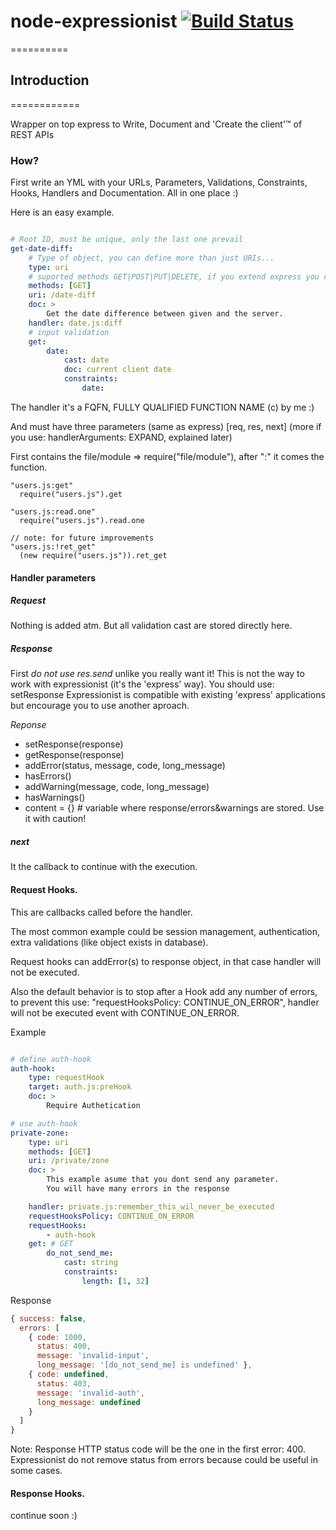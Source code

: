# node-expressionist [![Build Status](https://secure.travis-ci.org/llafuente/node-expressionist.png?branch=master)](http://travis-ci.org/llafuente/node-expressionist)
==========

## Introduction
============

Wrapper on top express to Write, Document and 'Create the client'™ of REST APIs


### How?

First write an YML with your URLs, Parameters, Validations, Constraints, Hooks, Handlers and Documentation. All in one place :)

Here is an easy example.

```yml

# Root ID, must be unique, only the last one prevail
get-date-diff:
    # Type of object, you can define more than just URIs...
    type: uri
    # suported methods GET|POST|PUT|DELETE, if you extend express you can use more...
    methods: [GET]
    uri: /date-diff
    doc: >
    	Get the date difference between given and the server.
    handler: date.js:diff
    # input validation
    get:
        date:
            cast: date
            doc: current client date
            constraints:
                date:

```

The handler it's a FQFN, FULLY QUALIFIED FUNCTION NAME (c) by me :)

And must have three parameters (same as express) [req, res, next] (more if you use: handlerArguments: EXPAND, explained later)

First contains the file/module => require("file/module"), after ":" it comes the function.


```
"users.js:get"
  require("users.js").get

"users.js:read.one"
  require("users.js").read.one

// note: for future improvements
"users.js:!ret_get"
  (new require("users.js")).ret_get
```


#### Handler parameters


##### Request
Nothing is added atm. But all validation cast are stored directly here.


##### Response
First *do not use res.send* unlike you really want it!
This is not the way to work with expressionist (it's the 'express' way). You should use: setResponse
Expressionist is compatible with existing 'express' applications but encourage you to use another aproach.


*Reponse*

* setResponse(response)
* getResponse(response)
* addError(status, message, code, long_message)
* hasErrors()
* addWarning(message, code, long_message)
* hasWarnings()
* content = {} # variable where response/errors&warnings are stored. Use it with caution!


##### next
It the callback to continue with the execution.


#### Request Hooks.
This are callbacks called before the handler.

The most common example could be session management, authentication, extra validations (like object exists in database).

Request hooks can addError(s) to response object, in that case handler will not be executed.

Also the default behavior is to stop after a Hook add any number of errors, to prevent this use: "requestHooksPolicy: CONTINUE_ON_ERROR", handler will not be executed event with CONTINUE_ON_ERROR.


Example

```yml

# define auth-hook
auth-hook:
    type: requestHook
    target: auth.js:preHook
    doc: >
        Require Authetication

# use auth-hook
private-zone:
    type: uri
    methods: [GET]
    uri: /private/zone
    doc: >
        This example asume that you dont send any parameter.
        You will have many errors in the response

    handler: private.js:remember_this_wil_never_be_executed
    requestHooksPolicy: CONTINUE_ON_ERROR
    requestHooks:
        - auth-hook
    get: # GET
        do_not_send_me:
            cast: string
            constraints:
                length: [1, 32]


```

Response

```js
{ success: false,
  errors: [
    { code: 1000,
      status: 400,
      message: 'invalid-input',
      long_message: '[do_not_send_me] is undefined' },
    { code: undefined,
      status: 403,
      message: 'invalid-auth',
      long_message: undefined
    }
  ]
}
```
Note: Response HTTP status code will be the one in the first error: 400. Expressionist do not remove status from errors because could be useful in some cases.


#### Response Hooks.

continue soon :)
